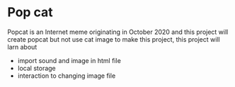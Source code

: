 <h1>Pop cat</h1>
<p>Popcat is an Internet meme originating in October 2020 and this project will create popcat but not use cat image to make this project, this project will larn about</p>
<ul>
  <li>import sound and image in html file</li>
  <li>local storage</li>
  <li>interaction to changing image file</li>
</ul>
